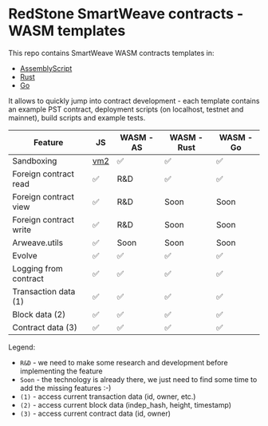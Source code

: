 # RedStone SmartWeave contracts - WASM templates

This repo contains SmartWeave WASM contracts templates in:
* [AssemblyScript](assemblyscript/README.md)
* [Rust](rust/README.md)
* [Go](go/README.md)  

It allows to quickly jump into contract development - each template contains an example PST contract,
deployment scripts (on localhost, testnet and mainnet), build scripts and example tests.

| Feature                | JS                                        | WASM - AS | WASM - Rust | WASM - Go |
|------------------------|-------------------------------------------|-----------|-------------|-----------|
| Sandboxing             | [vm2](https://github.com/patriksimek/vm2) | ✅         | ✅           | ✅         |
| Foreign contract read  | ✅                                         | R&D       | ✅           | ✅         | 
| Foreign contract view  | ✅                                         | R&D       | Soon        | Soon      |
| Foreign contract write | ✅                                         | R&D       | Soon        | Soon      |
| Arweave.utils          | ✅                                         | Soon      | Soon        | Soon      |
| Evolve                 | ✅                                         | ✅         | ✅           | ✅         |
| Logging from contract  | ✅                                         | ✅         | ✅           | ✅         |
| Transaction data (1)   | ✅                                         | ✅         | ✅           | ✅         |
| Block data (2)         | ✅                                         | ✅         | ✅           | ✅         |
| Contract data (3)      | ✅                                         | ✅         | ✅           | ✅         |

Legend:  
* `R&D` - we need to make some research and development before implementing the feature
* `Soon` - the technology is already there, we just need to find some time to add the missing features :-)
* `(1)` - access current transaction data (id, owner, etc.)
* `(2)` - access current block data (indep_hash, height, timestamp)
* `(3)` - access current contract data (id, owner)